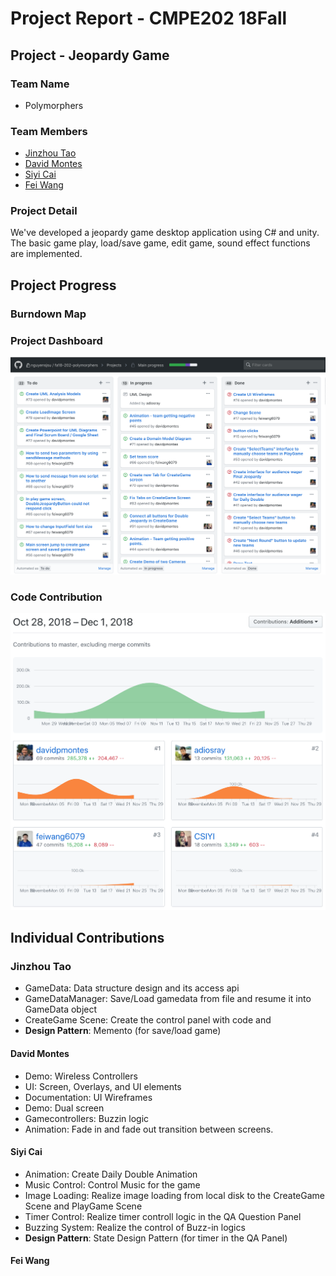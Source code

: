 # Project Report - CMPE202 18Fall

## Project - Jeopardy Game

### Team Name
* Polymorphers

### Team Members

* [Jinzhou Tao](https://github.com/adiosray)
* [David Montes](https://github.com/davidpmontes)
* [Siyi Cai](https://github.com/CSIYI)
* [Fei Wang](https://github.com/feiwang6079)

### Project Detail

We've developed a jeopardy game desktop application using C# and unity. The basic game play, load/save game, edit game, sound effect functions are implemented.

## Project Progress

### Burndown Map

### Project Dashboard

![](https://github.com/nguyensjsu/fa18-202-polymorphers/blob/master/DevelopmentJournal/ProjectBoard%2011:30:18.png)

### Code Contribution

![](https://github.com/nguyensjsu/fa18-202-polymorphers/blob/master/DevelopmentJournal/CodeContribution%2011:30:18.png)

## Individual Contributions

### Jinzhou Tao
* GameData: Data structure design and its access api
* GameDataManager: Save/Load gamedata from file and resume it into GameData object
* CreateGame Scene: Create the control panel with code and 
* **Design Pattern**: Memento (for save/load game)

#### David Montes
* Demo: Wireless Controllers
* UI: Screen, Overlays, and UI elements
* Documentation: UI Wireframes
* Demo: Dual screen
* Gamecontrollers: Buzzin logic
* Animation: Fade in and fade out transition between screens.

#### Siyi Cai
* Animation: Create Daily Double Animation
* Music Control: Control Music for the game
* Image Loading: Realize image loading from local disk to the CreateGame Scene and PlayGame Scene
* Timer Control: Realize timer controll logic in the QA Question Panel
* Buzzing System: Realize the control of Buzz-in logics
* **Design Pattern**: State Design Pattern (for timer in the QA Panel)




#### Fei Wang
